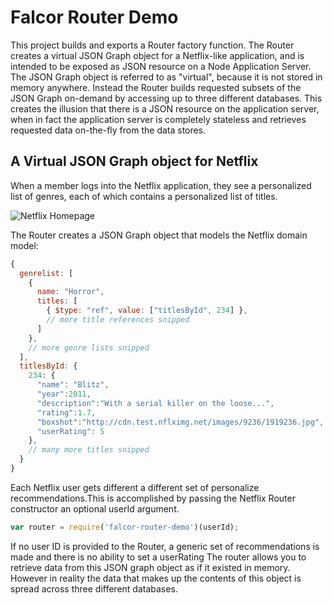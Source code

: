# Falcor Router Demo

This project builds and exports a Router factory function. The Router creates a virtual JSON Graph object for a Netflix-like application, and is intended to be exposed as JSON resource on a Node Application Server. The JSON Graph object is referred to as "virtual", because it is not stored in memory anywhere. Instead the Router builds requested subsets of the JSON Graph on-demand by accessing up to three different databases. This creates the illusion that there is a JSON resource on the application server, when in fact the application server is completely stateless and retrieves requested data on-the-fly from the data stores.

## A Virtual JSON Graph object for Netflix

When a member logs into the Netflix application, they see a personalized list of genres, each of which contains a personalized list of titles.

![Netflix Homepage](http://netflix.github.io/falcor/images/netflix-screenshot.png)

The Router creates a JSON Graph object that models the Netflix domain model:

~~~js
{
  genrelist: [
    {
      name: "Horror",
      titles: [
        { $type: "ref", value: ["titlesById", 234] },
        // more title references snipped
      ]
    },
    // more genre lists snipped
  ],
  titlesById: {
    234: {
      "name": "Blitz",
      "year":2011,
      "description":"With a serial killer on the loose...",
      "rating":1.7,
      "boxshot":"http://cdn.test.nflximg.net/images/9236/1919236.jpg",
      "userRating": 5
    },
    // many more titles snipped
  }
}
~~~

Each Netflix user gets different a different set of personalize recommendations.This is accomplished by passing the Netflix Router constructor an optional userId argument.

~~~js
var router = require('falcor-router-demo')(userId);
~~~

If no user ID is provided to the Router, a generic set of recommendations is made and there is no ability to set a userRating
The router allows you to retrieve data from this JSON graph object as if it existed in memory. However in reality the data that makes up the contents of this object is spread across three different databases.





